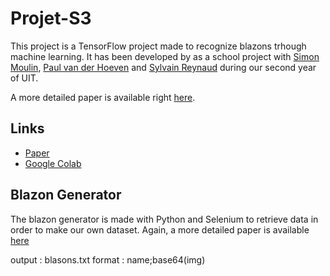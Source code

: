 # Projet-S3

This project is a TensorFlow project made to recognize blazons trhough machine learning. It has been developed by as a school project with [Simon Moulin](https://github.com/simon-moulin), [Paul van der Hoeven](https://github.com/paul-vanderhoeven) and [Sylvain Reynaud](https://github.com/sylvain-reynaud) during our second year of UIT.

A more detailed paper is available right [here](http://tomalegre.fr/Rapport-Reconnaissance-de-blasons-par-machine-learning.pdf).

## Links

 * [Paper](http://tomalegre.fr/Rapport-Reconnaissance-de-blasons-par-machine-learning.pdf)
 * [Google Colab](https://drive.google.com/drive/folders/1RxZQIgShfS9htJAEF2vUhmkR5iOniqCD)


## Blazon Generator

The blazon generator is made with Python and Selenium to retrieve data in order to make our own dataset. Again, a more detailed paper is available [here](http://tomalegre.fr/Rapport-Reconnaissance-de-blasons-par-machine-learning.pdf)

output : blasons.txt
format : name;base64(img)
